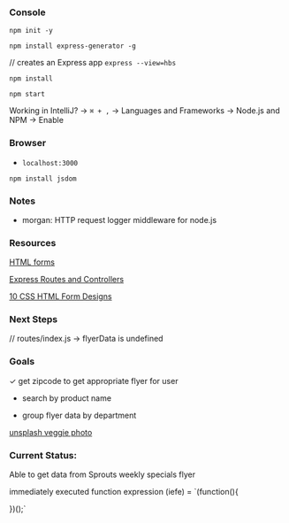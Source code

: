 ### Console

`npm init -y`

`npm install express-generator -g`

// creates an Express app
`express --view=hbs`

`npm install`

`npm start`

Working in IntelliJ? -> `⌘ + ,` -> Languages and Frameworks -> Node.js and NPM -> Enable

### Browser 

* `localhost:3000`

`npm install jsdom`

### Notes

* morgan: HTTP request logger middleware for node.js

### Resources

[HTML forms](https://developer.mozilla.org/en-US/docs/Learn/HTML/Forms)

[Express Routes and Controllers](https://developer.mozilla.org/en-US/docs/Learn/Server-side/Express_Nodejs/routes)

[10 CSS HTML Form Designs](https://www.sanwebe.com/2014/08/css-html-forms-designs)

### Next Steps

// routes/index.js -> flyerData is undefined

### Goals

✓ get zipcode to get appropriate flyer for user

* search by product name 

* group flyer data by department

[unsplash veggie photo](https://unsplash.com/collections/347380/veggies?photo=8manzosDSGM)

### Current Status:
              
Able to get data from Sprouts weekly specials flyer

immediately executed function expression (iefe) = `(function(){
  
})();` 